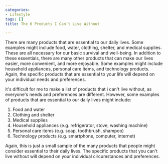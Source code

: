 ```yaml
---
categories:
- Lifestyle
tags: []
title: The 6 Products I Can’t Live Without

---
```

There are many products that are essential to our daily lives. Some examples might include food, water, clothing, shelter, and medical supplies. These are all necessary for our basic survival and well-being. In addition to these essentials, there are many other products that can make our lives easier, more convenient, and more enjoyable. Some examples might include household appliances, personal care items, and technology products. Again, the specific products that are essential to your life will depend on your individual needs and preferences.

it's difficult for me to make a list of products that i can't live without, as everyone's needs and preferences are different. However, some examples of products that are essential to our daily lives might include:

1. Food and water
2. Clothing and shelter
3. Medical supplies
4. Household appliances (e.g. refrigerator, stove, washing machine)
5. Personal care items (e.g. soap, toothbrush, shampoo)
6. Technology products (e.g. smartphone, computer, internet)

Again, this is just a small sample of the many products that people might consider essential to their daily lives. The specific products that you can't live without will depend on your individual circumstances and preferences.